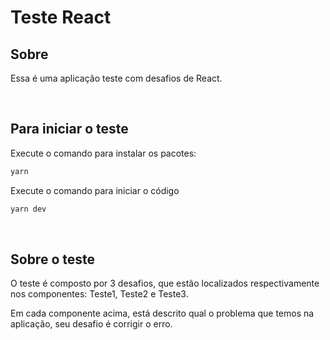 # Teste React

## Sobre
Essa é uma aplicação teste com desafios de React.

<br>

## Para iniciar o teste
Execute o comando para instalar os pacotes:

```bash
yarn
```

Execute o comando para iniciar o código

```bash
yarn dev
```

<br>

## Sobre o teste
O teste é composto por 3 desafios, que estão localizados respectivamente nos componentes: Teste1, Teste2 e Teste3.

Em cada componente acima, está descrito qual o problema que temos na aplicação, seu desafio é corrigir o erro.